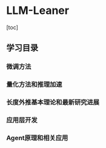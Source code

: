 # LLM-Leaner
[toc]

## 学习目录

### 微调方法

### 量化方法和推理加速

### 长度外推基本理论和最新研究进展

### 应用层开发

### Agent原理和相关应用
